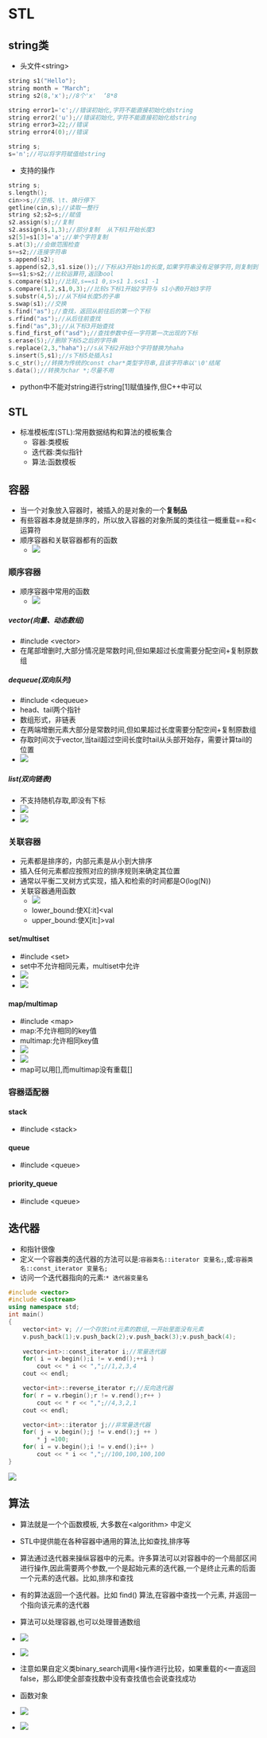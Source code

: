 # STL
## string类
- 头文件\<string\>
```c++
string s1("Hello");
string month = "March";
string s2(8,'x');//8个'x'  ‘8*8

string error1='c';//错误初始化,字符不能直接初始化给string
string error2('u');//错误初始化,字符不能直接初始化给string
string error3=22;//错误
string error4(0);//错误

string s;
s='n';//可以将字符赋值给string
```

- 支持的操作
```c++
string s;
s.length();
cin>>s;//空格、\t、换行停下
getline(cin,s);//读取一整行
string s2;s2=s;//赋值
s2.assign(s);//复制
s2.assign(s,1,3);//部分复制  从下标1开始长度3
s2[5]=s1[3]='a';//单个字符复制
s.at(3);//会做范围检查
s+=s2;//连接字符串
s.append(s2);
s.append(s2,3,s1.size());//下标从3开始s1的长度,如果字符串没有足够字符,则复制到字符串最后一个字符
s==s1;s>s2;//比较运算符,返回bool
s.compare(s1);//比较,s==s1 0,s>s1 1.s<s1 -1
s.compare(1,2,s1,0,3);//比较s下标1开始2字符与 s1小表0开始3字符
s.substr(4,5);//从下标4长度5的子串
s.swap(s1);//交换
s.find("as");//查找，返回从前往后的第一个下标
s.rfind("as");//从后往前查找
s.find("as",3);//从下标3开始查找
s.find_first_of("asd");//查找参数中任一字符第一次出现的下标
s.erase(5);//删除下标5之后的字符串
s.replace(2,3,"haha");//s从下标2开始3个字符替换为haha
s.insert(5,s1);//s下标5处插入s1
s.c_str();//转换为传统的const char*类型字符串,且该字符串以'\0'结尾
s.data();//转换为char *;尽量不用
```
- python中不能对string进行string[1]赋值操作,但C++中可以

## STL
- 标准模板库(STL):常用数据结构和算法的模板集合
  - 容器:类模板
  - 迭代器:类似指针
  - 算法:函数模板

## 容器
- 当一个对象放入容器时，被插入的是对象的一个**复制品**
- 有些容器本身就是排序的，所以放入容器的对象所属的类往往一概重载==和\<运算符
- 顺序容器和关联容器都有的函数
  - ![](imgs/顺序容器和关联容器都有的成员函数.png)

### 顺序容器
- 顺序容器中常用的函数
  - ![](imgs/顺序容器中常用的成员函数.png)
##### vector(向量、动态数组)
- #include \<vector>
- 在尾部增删时,大部分情况是常数时间,但如果超过长度需要分配空间+复制原数组

##### dequeue(双向队列)
- #include \<dequeue>
- head、tail两个指针
- 数组形式，非链表
- 在两端增删元素大部分是常数时间,但如果超过长度需要分配空间+复制原数组
- 存取时间次于vector,当tail超过空间长度时tail从头部开始存，需要计算tail的位置
- ![](imgs/dequeue存放比vector慢.png)

##### list(双向链表)
- 不支持随机存取,即没有下标
- ![](imgs/list1.png)
- ![](imgs/list2.png)
### 关联容器
- 元素都是排序的，内部元素是从小到大排序 
- 插入任何元素都应按照对应的排序规则来确定其位置
- 通常以平衡二叉树方式实现，插入和检索的时间都是O(log(N))
- 关联容器通用函数
  - ![](imgs/关联容器通用函数.png)
  - lower_bound:使X[:it]<val
  - upper_bound:使X[it:]>val

#### set/multiset
- #include \<set>
- set中不允许相同元素，multiset中允许
- ![](imgs/multiset.png)
- ![](imgs/multiset错误示例.png)

#### map/multimap
- #include \<map>
- map:不允许相同的key值
- multimap:允许相同key值
- ![](imgs/pair模板.png)
- ![](imgs/multimap.png)
- map可以用[],而multimap没有重载[]

### 容器适配器
#### stack
- #include \<stack>
#### queue
- #include \<queue>
#### priority_queue
- #include \<queue>

## 迭代器
- 和指针很像
- 定义一个容器类的迭代器的方法可以是:```容器类名::iterator 变量名;```,或:```容器类名::const_iterator 变量名;```
- 访问一个迭代器指向的元素:```* 迭代器变量名```
```c++
#include <vector>
#include <iostream>
using namespace std;
int main()
{
    vector<int> v; //一个存放int元素的数组,一开始里面没有元素
    v.push_back(1);v.push_back(2);v.push_back(3);v.push_back(4);
    
    vector<int>::const_iterator i;//常量迭代器
    for( i = v.begin();i != v.end();++i )
        cout << * i << ",";//1,2,3,4
    cout << endl;

    vector<int>::reverse_iterator r;//反向迭代器
    for( r = v.rbegin();r != v.rend();r++ )
        cout << * r << ",";//4,3,2,1
    cout << endl;

    vector<int>::iterator j;//非常量迭代器
    for( j = v.begin();j != v.end();j ++ )
        * j =100;
    for( i = v.begin();i != v.end();i++ )
        cout << * i << ",";//100,100,100,100
}
```
![](imgs/容器与迭代器.png)

## 算法
- 算法就是一个个函数模板, 大多数在\<algorithm\> 中定义
- STL中提供能在各种容器中通用的算法,比如查找,排序等
- 算法通过迭代器来操纵容器中的元素。许多算法可以对容器中的一个局部区间进行操作,因此需要两个参数,一个是起始元素的迭代器,一个是终止元素的后面一个元素的迭代器。比如,排序和查找
- 有的算法返回一个迭代器。比如 find() 算法,在容器中查找一个元素,
并返回一个指向该元素的迭代器
- 算法可以处理容器,也可以处理普通数组
- ![](imgs/算法示例.png)

- ![](imgs/stl中相等概念.png)
- 注意如果自定义类binary_search调用\<操作进行比较，如果重载的\<一直返回false，那么即使全部查找数中没有查找值也会说查找成功

- 函数对象
- ![](imgs/函数对象.png)
- ![](imgs/函数对象的应用.png)

